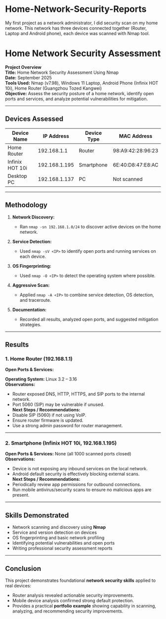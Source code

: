 # Home-Network-Security-Reports
My first project as a network administrator, I did security scan on my home network. This network has three devices connected together (Router, Laptop and Android phone), each device was scanned with Nmap tool.

# Home Network Security Assessment

**Project Overview**  
**Title:** Home Network Security Assessment Using Nmap  
**Date:** September 2025  
**Tools Used:** Nmap (v7.98), Windows 11 Laptop, Android Phone (Infinix HOT 10i), Home Router (Guangzhou Tozed Kangwei)  
**Objective:** Assess the security posture of a home network, identify open ports and services, and analyze potential vulnerabilities for mitigation.

---

## Devices Assessed

| Device Name       | IP Address     | Device Type | MAC Address                        |
|------------------|---------------|-------------|-----------------------------------|
| Home Router      | 192.168.1.1   | Router      | 98:A9:42:28:96:23                 |
| Infinix HOT 10i  | 192.168.1.195 | Smartphone  | 6E:40:D8:47:E8:AC                  |
| Desktop PC       | 192.168.1.137 | PC          | Not scanned       |

---

## Methodology

1. **Network Discovery:**  
   - Ran `nmap -sn 192.168.1.0/24` to discover active devices on the home network.

2. **Service Detection:**  
   - Used `nmap -sV <IP>` to identify open ports and running services on each device.

3. **OS Fingerprinting:**  
   - Used `nmap -O <IP>` to detect the operating system where possible.

4. **Aggressive Scan:**  
   - Applied `nmap -A <IP>` to combine service detection, OS detection, and traceroute.

5. **Documentation:**  
   - Recorded all results, analyzed open ports, and suggested mitigation strategies.

---

## Results

### 1. Home Router (192.168.1.1)
**Open Ports & Services:**

**Operating System:** Linux 3.2 – 3.16  
**Observations:**  
- Router exposed DNS, HTTP, HTTPS, and SIP ports to the internal network.  
- Port 5060 (SIP) may be vulnerable if unused.  
**Next Steps / Recommendations:**  
- Disable SIP (5060) if not using VoIP.  
- Ensure router firmware is updated.  
- Use a strong admin password for router management.

---

### 2. Smartphone (Infinix HOT 10i, 192.168.1.195)
**Open Ports & Services:** None (all 1000 scanned ports closed)  
**Observations:**  
- Device is not exposing any inbound services on the local network.  
- Android default security is effectively blocking external scans.  
**Next Steps / Recommendations:**  
- Periodically review app permissions for outbound connections.  
- Run mobile antivirus/security scans to ensure no malicious apps are present.

---

## Skills Demonstrated
- Network scanning and discovery using **Nmap**  
- Service and version detection on devices  
- OS fingerprinting and basic network profiling  
- Identifying potential vulnerabilities and open ports  
- Writing professional security assessment reports

---

## Conclusion
This project demonstrates foundational **network security skills** applied to real devices:  
- Router analysis revealed actionable security improvements.  
- Mobile device analysis confirmed strong default protection.  
- Provides a practical **portfolio example** showing capability in scanning, analyzing, and recommending security improvements.

